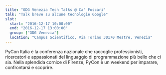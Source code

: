 ```yaml
---
title: "GDG Venezia Tech Talks @ Ca' Foscari"
talk: "Talk breve su alcune tecnologie Google"
slot:
  start: "2016-12-17 10:00:00"
  end: "2016-12-17 13:00:00"
  group: ["GDG Venezia"]
  location: "Campus Scientifico, Via Torino 30170 Mestre, Venezia"
---
```


PyCon Italia è la conferenza nazionale che raccoglie professionisti, ricercatori e appassionati del linguaggio di programmazione più bello che ci sia. Nella splendida cornice di Firenze, PyCon è un weekend per imparare, confrontarsi e scoprire.
